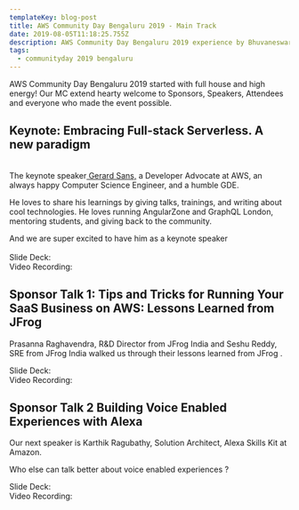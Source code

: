 ```yaml
---
templateKey: blog-post
title: AWS Community Day Bengaluru 2019 - Main Track
date: 2019-08-05T11:18:25.755Z
description: AWS Community Day Bengaluru 2019 experience by Bhuvaneswari Subramani
tags:
  - communityday 2019 bengaluru
---
```

AWS Community Day Bengaluru 2019 started with full house and high energy! Our MC extend hearty welcome to Sponsors, Speakers, Attendees and everyone who made the event possible.

## Keynote: Embracing Full-stack Serverless. A new paradigm

\
The keynote speaker[ Gerard Sans,](https://www.linkedin.com/in/gerard-sans/) a Developer Advocate at AWS, an always happy Computer Science Engineer, and a humble GDE.

He loves to share his learnings by giving talks, trainings, and writing about cool technologies. He loves running AngularZone and GraphQL London, mentoring students, and giving back to the community.

And we are super excited to have him as a keynote speaker\
\
Slide Deck: \
Video Recording: 

<Photo>

## Sponsor Talk 1: Tips and Tricks for Running Your SaaS Business on AWS: Lessons Learned from JFrog 

Prasanna Raghavendra, R&D Director from JFrog India and Seshu Reddy, SRE from JFrog India walked us through their lessons learned from JFrog.

Slide Deck: \
Video Recording: 

<Photo>

## Sponsor Talk 2  Building Voice Enabled Experiences with Alexa

Our next speaker is Karthik Ragubathy, Solution Architect, Alexa Skills Kit at Amazon.

Who else can talk better about voice enabled experiences ?

Slide Deck: \
Video Recording: 

<Photo>
